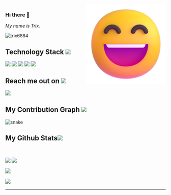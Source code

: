 <img src="https://github.com/microsoft/fluentui-emoji/blob/main/assets/Grinning%20face%20with%20smiling%20eyes/3D/grinning_face_with_smiling_eyes_3d.png?raw=true" align="right" width="250" alt="Smile"/>

### Hi there 👋 
*My name is Trix.*
<p align="left"> <img src="https://komarev.com/ghpvc/?username=trix6884" alt="trix6884" /> </p>



<h2 align="left">Technology Stack <img src="https://github.com/ritik307/ritik307/blob/main/images/laptop.gif" width="50"></h2>

<p align="left">
<img src="https://img.shields.io/badge/-lua-E34A86?style=flat-square&logo=java"/>
<img src="https://img.shields.io/badge/-HTML5-E34F26?style=flat-square&logo=html5&logoColor=white"/>
<img src="https://img.shields.io/badge/-CSS3-1572B6?style=flat-square&logo=css3"/>
<img src="https://img.shields.io/badge/-MySQL-black?style=flat-square&logo=mysql"/>
<img src="https://img.shields.io/badge/-GitHub-black?style=flat-square&logo=github"/>
</p>

<h2 align="left">Reach me out on <img src="https://media0.giphy.com/media/jqNPzdTTxQfOgOqpO4/source.gif" width="30"></h2>

<p align="left">
  <a>
 <a href="https://www.youtube.com/channel/UCDwYr4f4ylpRYMN3kIUyqqA">
 <img src="https://img.shields.io/badge/-trix6884-red?style=flat-square&logo=youtube&logoColor=white&link=https://www.youtube.com/channel/UCDwYr4f4ylpRYMN3kIUyqqA"/>
</a>
</p>


<h2 align="left">
  My Contribution Graph <img src="https://media.giphy.com/media/xUA7aZeLE2e0P7Znz2/giphy.gif" width="50">
</h2>
<p align="left">
  <img src="https://github.com/ritik307/ritik307/raw/output/github-contribution-grid-snake.svg" alt="snake"></center>
</p>

<h2 align="left">
  My Github Stats<img src="https://media.giphy.com/media/VgCDAzcKvsR6OM0uWg/giphy.gif" width="50">
</h2>
 
<br>

<p align = "left">
  <img  src = "https://github-readme-stats.vercel.app/api?username=trix6884&show_icons=true&theme=radical&line_height=25">
  <img src = "https://github-readme-stats.vercel.app/api/top-langs/?username=trix6884&hide=html,css,lua,hlsl&theme=radical">
</p>

<p align = "left">
 <img  src="https://github-readme-streak-stats.herokuapp.com/?user=trix6884&show_icons=true&locale=en&layout=compact&theme=radical&line_height=0" />
</p> 

<p align = "left">
 <img src="https://activity-graph.herokuapp.com/graph?username=trix6884&theme=redical">
</p> 
<hr>

<!---
Trix6884/Trix6884 is a ✨ special ✨ repository because its `README.md` (this file) appears on your GitHub profile.
You can click the Preview link to take a look at your changes.
--->
